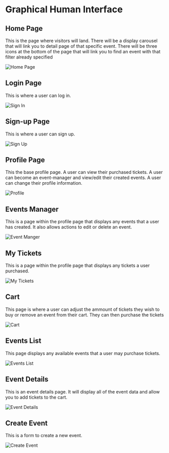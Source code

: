 # Graphical Human Interface

## Home Page

This is the page where visitors will land. There will be a display carousel that will link you to detail page of that specific event. There will be three icons at the bottom of the page that will link you to find an event with that filter already specified

![Home Page](wireframes/home-page.jpg)

## Login Page

This is where a user can log in.

![Sign In](wireframes/sign-in.jpg)

## Sign-up Page

This is where a user can sign up.

![Sign Up](wireframes/sign-up.jpg)

## Profile Page

This the base profile page. A user can view their purchased tickets. A user can become an event-manager and view/edit their created events. A user can change their profile information.

![Profile](wireframes/profile.jpg)

## Events Manager

This is a page within the profile page that displays any events that a user has created. It also allows actions to edit or delete an event.

![Event Manger](wireframes/event-manager.jpg)

## My Tickets

This is a page within the profile page that displays any tickets a user purchased.

![My Tickets](wireframes/my-tickets.jpg)

## Cart

This page is where a user can adjust the ammount of tickets they wish to buy or remove an event from their cart. They can then purchase the tickets

![Cart](wireframes/cart.jpg)

## Events List

This page displays any available events that a user may purchase tickets.

![Events List](wireframes/event-list.jpg)

## Event Details

This is an event details page. It will display all of the event data and allow you to add tickets to the cart.

![Event Details](wireframes/event-details.jpg)

## Create Event

This is a form to create a new event.

![Create Event](wireframes/create-event.jpg)
